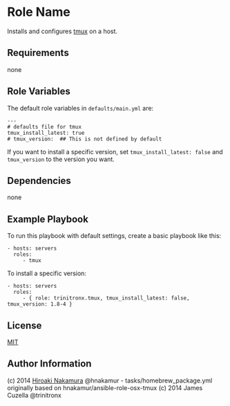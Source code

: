 Role Name
=========

Installs and configures [tmux][1] on a host.

Requirements
------------

none

Role Variables
--------------

The default role variables in `defaults/main.yml` are:

    ---
    # defaults file for tmux
    tmux_install_latest: true
    # tmux_version:  ## This is not defined by default

If you want to install a specific version, set `tmux_install_latest: false` and `tmux_version` to the version you want.

Dependencies
------------

none

Example Playbook
----------------

To run this playbook with default settings, create a basic playbook like this:

    - hosts: servers
      roles:
         - tmux

To install a specific version:

    - hosts: servers
      roles:
         - { role: trinitronx.tmux, tmux_install_latest: false, tmux_version: 1.8-4 }


License
-------

[MIT][3]

Author Information
------------------

(c) 2014 [Hiroaki Nakamura][3] @hnakamur - tasks/homebrew_package.yml originally based on hnakamur/ansible-role-osx-tmux
(c) 2014 James Cuzella @trinitronx

[1]: http://tmux.sourceforge.net/
[2]: http://choosealicense.com/licenses/mit/
[3]: http://hnakamur.github.io/
